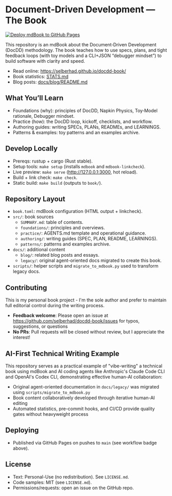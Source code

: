 # Document‑Driven Development — The Book

[![Deploy mdBook to GitHub Pages](https://github.com/selberhad/docdd-book/actions/workflows/gh-pages.yml/badge.svg)](https://github.com/selberhad/docdd-book/actions/workflows/gh-pages.yml)

This repository is an mdBook about the Document‑Driven Development (DocDD) methodology.  The book teaches how to use specs, plans, and tight feedback loops (with toy models and a CLI+JSON “debugger mindset”) to build software with clarity and speed.

- Read online: https://selberhad.github.io/docdd-book/
- Book statistics: [STATS.md](STATS.md)
- Blog posts: [docs/blog/README.md](docs/blog/README.md)

## What You’ll Learn
- Foundations (why): principles of DocDD, Napkin Physics, Toy‑Model rationale, Debugger mindset.
- Practice (how): the DocDD loop, kickoff, checklists, and workflow.
- Authoring guides: writing SPECs, PLANs, READMEs, and LEARNINGS.
- Patterns & examples: toy patterns and an examples archive.

## Develop Locally
- Prereqs: rustup + cargo (Rust stable).
- Setup tools: `make setup` (installs `mdbook` and `mdbook-linkcheck`).
- Live preview: `make serve` (http://127.0.0.1:3000, hot reload).
- Build + link check: `make check`.
- Static build: `make build` (outputs to `book/`).

## Repository Layout
- `book.toml`: mdBook configuration (HTML output + linkcheck).
- `src/`: book sources
  - `SUMMARY.md`: table of contents.
  - `foundations/`: principles and overviews.
  - `practice/`: AGENTS.md template and operational guidance.
  - `authoring/`: writing guides (SPEC, PLAN, README, LEARNINGS).
  - `patterns/`: patterns and examples archive.
- `docs/`: additional content
  - `blog/`: related blog posts and essays.
  - `legacy/`: original agent-oriented docs migrated to create this book.
- `scripts/`: helper scripts and `migrate_to_mdbook.py` used to transform legacy docs.

## Contributing

This is my personal book project - I'm the sole author and prefer to maintain full editorial control during the writing process.

- **Feedback welcome**: Please open an issue at https://github.com/selberhad/docdd-book/issues for typos, suggestions, or questions
- **No PRs**: Pull requests will be closed without review, but I appreciate the interest!

## AI-First Technical Writing Example

This repository serves as a practical example of "vibe-writing" a technical book using mdBook and AI coding agents like Anthropic's Claude Code CLI and OpenAI's Codex CLI, demonstrating effective human-AI collaboration:

- Original agent-oriented documentation in `docs/legacy/` was migrated using `scripts/migrate_to_mdbook.py`
- Book content collaboratively developed through iterative human-AI editing
- Automated statistics, pre-commit hooks, and CI/CD provide quality gates without heavyweight process

## Deploying
- Published via GitHub Pages on pushes to `main` (see workflow badge above).

## License
- Text: Personal-Use (no redistribution). See `LICENSE.md`.
- Code samples: MIT (see `LICENSE.md`).
- Permissions/requests: open an issue on the GitHub repo.
